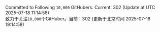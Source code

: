 Committed to Following `10,000` GitHubers. Current: <!-- FOLLOWING_COUNT -->302<!-- FOLLOWING_COUNT --> (Update at UTC <!-- LAST_UPDATED -->2025-07-18 11:14:58<!-- LAST_UPDATED -->)<br>
致力于关注`10,000`个GitHuber。当前：<!-- FOLLOWING_COUNT -->302<!-- FOLLOWING_COUNT --> (更新于北京时间 <!-- LAST_UPDATED_CST -->2025-07-18 19:14:58<!-- LAST_UPDATED_CST -->)

